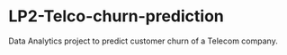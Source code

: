 # LP2-Telco-churn-prediction
Data Analytics project to predict customer churn of a Telecom company.
